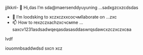 jjlkkлl- 👋 Hi,das I’m sda@maersenddyuyuning ...sadxgzcxzcdsdas
- 💞️ I’m loodsking to xczxczxxcoсчмllaborate on ...zxc
- 📫 How to rexzczxachzxcчсмme ...
saxcv1231asdsadwqeqasdasasddaswrqsdawcxzczxczxcва
<!---asadsd
maersenddy012/maersenddy012 is a ✨ special ✨ repository becaugdf `README.md`d (this file) appears on your GitHub profildasvce.
You can click the Preview link to take a look at your changes.
--->lvdf
iouomnbsaddwdsd
sxcn
xcz
